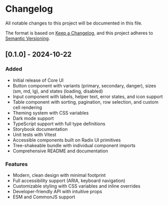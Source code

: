 # Changelog

All notable changes to this project will be documented in this file.

The format is based on [Keep a Changelog](https://keepachangelog.com/en/1.0.0/),
and this project adheres to [Semantic Versioning](https://semver.org/spec/v2.0.0.html).

## [0.1.0] - 2024-10-22

### Added
- Initial release of Core UI
- Button component with variants (primary, secondary, danger), sizes (sm, md, lg), and states (loading, disabled)
- Input component with labels, helper text, error states, and icon support
- Table component with sorting, pagination, row selection, and custom cell rendering
- Theming system with CSS variables
- Dark mode support
- TypeScript support with full type definitions
- Storybook documentation
- Unit tests with Vitest
- Accessible components built on Radix UI primitives
- Tree-shakeable bundle with individual component imports
- Comprehensive README and documentation

### Features
- Modern, clean design with minimal footprint
- Full accessibility support (ARIA, keyboard navigation)
- Customizable styling with CSS variables and inline overrides
- Developer-friendly API with intuitive props
- ESM and CommonJS support
